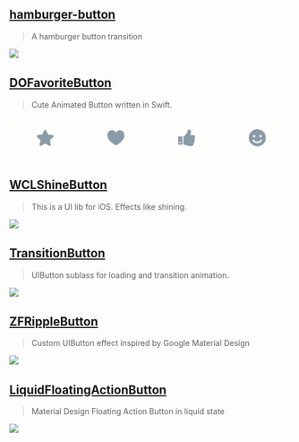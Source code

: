 [hamburger-button](https://github.com/robb/hamburger-button)
--
> A hamburger button transition

![](https://d13yacurqjgara.cloudfront.net/users/107759/screenshots/1623679/menu.gif)

[DOFavoriteButton](https://github.com/okmr-d/DOFavoriteButton)
--
> Cute Animated Button written in Swift.

![](https://raw.githubusercontent.com/okmr-d/okmr-d.github.io/master/img/DOFavoriteButton/demo.gif)

[WCLShineButton](https://github.com/631106979/WCLShineButton)
--
> This is a UI lib for iOS. Effects like shining.

![](https://github.com/631106979/WCLShineButton/raw/master/DemoGif.gif)

[TransitionButton](https://github.com/AladinWay/TransitionButton)
--
> UIButton sublass for loading and transition animation.

![](https://camo.githubusercontent.com/522141a47cc93405d5cde41237a497c18ed8d872/68747470733a2f2f63646e2e6472696262626c652e636f6d2f75736572732f36323331392f73637265656e73686f74732f313934353539332f73686f742e676966)

[ZFRippleButton](https://github.com/zoonooz/ZFRippleButton)
--
> Custom UIButton effect inspired by Google Material Design

![](https://github.com/zoonooz/ZFRippleButton/raw/master/Screenshot/colored-button.gif)

[LiquidFloatingActionButton](https://github.com/yoavlt/LiquidFloatingActionButton)
--
> Material Design Floating Action Button in liquid state

![](https://github.com/yoavlt/LiquidFloatingActionButton/raw/master/Demo/top.gif?raw=true)
